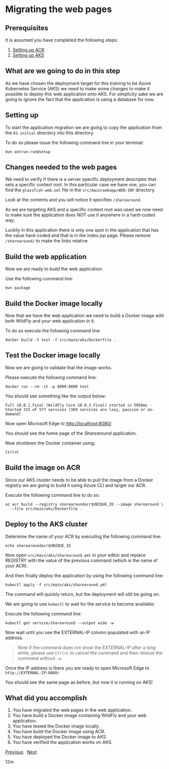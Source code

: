 # Migrating the web pages

## Prerequisites

It is assumed you have completed the following steps:

1. [Setting up ACR](../02-setting-up-acr/README.md)
2. [Setting up AKS](../03-setting-up-aks/README.md)

## What are we going to do in this step

As we have chosen the deployment target for this training to be Azure Kubernetes
Service (AKS) we need to make some changes to make it possible to deploy this web
application onto AKS. For simplicity sake we are going to ignore the fact that
the application is using a database for now.

## Setting up

To start the application migration we are going to copy the application from the
`01-initial` directory into this directory.

To do so please issue the following command line in your terminal:

```shell
mvn antrun:run@setup
```

## Changes needed to the web pages

We need to verify if there is a server specific deployment descriptor that sets a
specific context root. In this particular case we have one, you can find the
`glassfish-web.xml` file in the `src/main/webapp/WEB-INF` directory.

Look at the contents and you will  notice it specifies `/sharearound`.

As we are targeting AKS and a specific context root was used we now need to make
sure the application does NOT use it anywhere in a hard-coded way.

Luckily in this application there is only one spot in the application that has the
value hard-coded and that is in the index.jsp page. Please remove `/sharearound/`
to make the links relative.

## Build the web application

Now we are ready to build the web application.

Use the following command line:

```shell
mvn package
```

## Build the Docker image locally

Now that we have the web application we need to build a Docker image with both
WildFly and your web application in it.

To do so execute the following command line:

```shell
docker build -t test -f src/main/aks/Dockerfile .
```

## Test the Docker image locally

Now we are going to validate that the image works.

Please execute the following command line:

```shell
docker run --rm -it -p 8080:8080 test
```

You should see something like the output below:

```shell
Full 18.0.1.Final (WildFly Core 10.0.3.Final) started in 5058ms - Started 315 of 577 services (369 services are lazy, passive or on-demand)
```

Now open Microsoft Edge to [http://localhost:8080/](http://localhost:8080/)

You should see the home page of the *Sharearound* application.

Now shutdown the Docker container using:

```shell
Ctrl+C
```

## Build the image on ACR

Since our AKS cluster needs to be able to pull the image from a Docker registry
we are going to build it using Azure CLI and target our ACR.

Execute the following command line to do so:

```shell
az acr build --registry sharearoundacr$UNIQUE_ID --image sharearound \
  --file src/main/aks/Dockerfile .
```

## Deploy to the AKS cluster

Determine the name of your ACR by executing the following command line:

```shell
echo sharearoundacr$UNIQUE_ID
```

Now open `src/main/aks/sharearound.yml` in your editor and replace REGISTRY with
the value of the previous command (which is the name of your ACR).

And then finally deploy the application by using the following command line:

```shell
kubectl apply -f src/main/aks/sharearound.yml
```

The command will quickly return, but the deployment will still be going on.

We are going to use `kubectl` to wait for the service to become available:

Execute the following command line:

```shell
kubectl get service/sharearound --output wide -w
```

Now wait until you see the EXTERNAL-IP column populated with an IP address.

> Note if the command does not show the EXTERNAL-IP after a long while, please
> use `Ctrl+C` to cancel the command and then reissue the command without `-w`.

Once the IP address is there you are ready to open Microsoft Edge to
`http://EXTERNAL-IP:8080/`

You should see the same page as before, but now it is running on AKS!

## What did you accomplish

1. You have migrated the web pages in the web application.
1. You have build a Docker image containing WildFly and your web application.
1. You have tested the Docker image locally.
1. You have build the Docker image using ACR.
1. You have deployed the Docker image to AKS.
1. You have verified the application works on AKS.

[Previous](../03-setting-up-aks/README.md) &nbsp; [Next](../05-migrating-database/README.md)

12m
